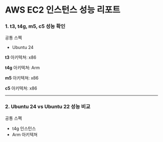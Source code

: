 <h1>AWS EC2 인스턴스 성능 리포트</h1>


<h3>1. t3, t4g, m5, c5 성능 확인</h3>

공통 스펙
- Ubuntu 24

**t3**
아키텍쳐: x86




**t4g**
아키텍쳐: Arm




**m5**
아키텍쳐: x86




**c5**
아키텍쳐: x86




_____________________________________________________________________________________________

<h3>2. Ubuntu 24 vs Ubuntu 22 성능 비교</h3>

공통 스펙
- t4g 인스턴스
- Arm 아키텍쳐



